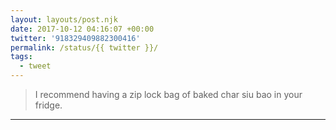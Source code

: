 ```yaml
---
layout: layouts/post.njk
date: 2017-10-12 04:16:07 +00:00
twitter: '918329409882300416'
permalink: /status/{{ twitter }}/
tags: 
  - tweet
---
```


> I recommend having a zip lock bag of baked char siu bao in your fridge.

---
